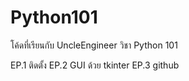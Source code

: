 # Python101
โค้ดที่เรียนกับ UncleEngineer วิชา Python 101

EP.1 ติดตั้ง
EP.2 GUI ด้วย tkinter
EP.3 github
